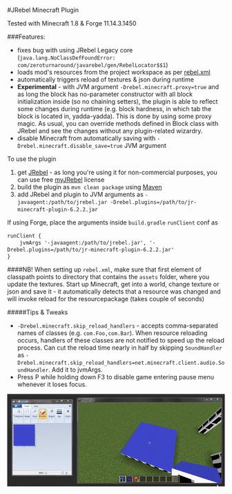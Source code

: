 #JRebel Minecraft Plugin

Tested with Minecraft 1.8 & Forge 11.14.3.1450

###Features:
* fixes bug with using JRebel Legacy core (`java.lang.NoClassDefFoundError: com/zeroturnaround/javarebel/gen/RebelLocator$$1`)
* loads mod's resources from the project workspace as per [rebel.xml](http://manuals.zeroturnaround.com/jrebel/standalone/config.html)
* automatically triggers reload of textures & json during runtime
* **Experimental** - with JVM argument `-Drebel.minecraft.proxy=true` and as long the block has no-parameter constructor with all block initialization inside (so no chaining setters), the plugin is able to reflect some changes during runtime (e.g. block hardness, in which tab the block is located in, yadda-yadda). This is done by using some proxy magic. As usual, you can override methods defined in Block class with JRebel and see the changes without any plugin-related wizardry.
* disable Minecraft from automatically saving with `-Drebel.minecraft.disable_save=true` JVM argument


To use the plugin

1. get [JRebel](https://zeroturnaround.com/software/jrebel/) - as long you're using it for non-commercial purposes, you can use free [myJRebel](https://my.jrebel.com/) license
2. build the plugin as `mvn clean package` using [Maven](https://maven.apache.org/)
3. add JRebel and plugin to JVM arguments as `-javaagent:/path/to/jrebel.jar -Drebel.plugins=/path/to/jr-minecraft-plugin-6.2.2.jar`

If using Forge, place the arguments inside `build.gradle` `runClient` conf as
```
runClient {
    jvmArgs '-javaagent:/path/to/jrebel.jar', '-Drebel.plugins=/path/to/jr-minecraft-plugin-6.2.2.jar'
}
```
####NB!
When setting up `rebel.xml`, make sure that first element of classpath points to directory that contains the `assets` folder, where you update the textures.
Start up Minecraft, get into a world, change texture or json and save it - it automatically detects that a resource was changed and will invoke reload for the resourcepackage (takes couple of seconds)

#####Tips & Tweaks

* `-Drebel.minecraft.skip_reload_handlers` - accepts comma-separated names of classes (e.g. `com.Foo,com.Bar`). When resource reloading occurs, handlers of these classes are not notified to speed up the reload process. Can cut the reload time nearly in half by skipping `SoundHandler` as `-Drebel.minecraft.skip_reload_handlers=net.minecraft.client.audio.SoundHandler`. Add it to jvmArgs.
* Press P while holding down F3 to disable game entering pause menu whenever it loses focus.

![](https://raw.githubusercontent.com/henri5/jr-minecraft-plugin/master/plugin_in_action.gif)

